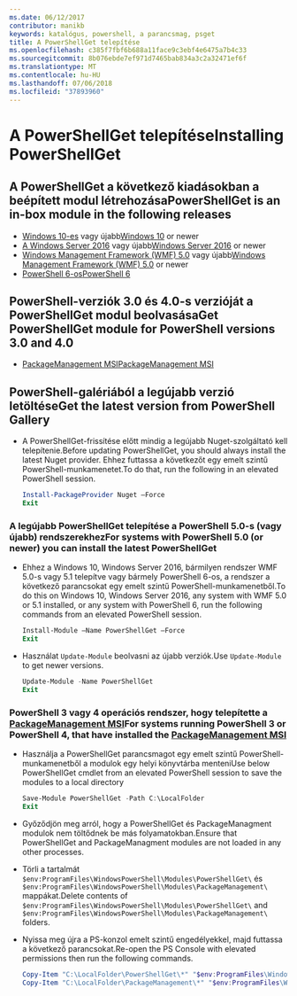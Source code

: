 ```yaml
---
ms.date: 06/12/2017
contributor: manikb
keywords: katalógus, powershell, a parancsmag, psget
title: A PowerShellGet telepítése
ms.openlocfilehash: c385f7fbf6b688a11face9c3ebf4e6475a7b4c33
ms.sourcegitcommit: 8b076ebde7ef971d7465bab834a3c2a32471ef6f
ms.translationtype: MT
ms.contentlocale: hu-HU
ms.lasthandoff: 07/06/2018
ms.locfileid: "37893960"
---
```

# <a name="installing-powershellget"></a><span data-ttu-id="e0648-103">A PowerShellGet telepítése</span><span class="sxs-lookup"><span data-stu-id="e0648-103">Installing PowerShellGet</span></span>

## <a name="powershellget-is-an-in-box-module-in-the-following-releases"></a><span data-ttu-id="e0648-104">A PowerShellGet a következő kiadásokban a beépített modul létrehozása</span><span class="sxs-lookup"><span data-stu-id="e0648-104">PowerShellGet is an in-box module in the following releases</span></span>

- <span data-ttu-id="e0648-105">[Windows 10-es](https://www.microsoft.com/en-us/windows) vagy újabb</span><span class="sxs-lookup"><span data-stu-id="e0648-105">[Windows 10](https://www.microsoft.com/en-us/windows) or newer</span></span>
- <span data-ttu-id="e0648-106">[A Windows Server 2016](/windows-server/windows-server) vagy újabb</span><span class="sxs-lookup"><span data-stu-id="e0648-106">[Windows Server 2016](/windows-server/windows-server) or newer</span></span>
- <span data-ttu-id="e0648-107">[Windows Management Framework (WMF) 5.0](https://www.microsoft.com/en-us/download/details.aspx?id=50395) vagy újabb</span><span class="sxs-lookup"><span data-stu-id="e0648-107">[Windows Management Framework (WMF) 5.0](https://www.microsoft.com/en-us/download/details.aspx?id=50395) or newer</span></span>
- [<span data-ttu-id="e0648-108">PowerShell 6-os</span><span class="sxs-lookup"><span data-stu-id="e0648-108">PowerShell 6</span></span>](https://github.com/PowerShell/PowerShell/releases)

## <a name="get-powershellget-module-for-powershell-versions-30-and-40"></a><span data-ttu-id="e0648-109">PowerShell-verziók 3.0 és 4.0-s verzióját a PowerShellGet modul beolvasása</span><span class="sxs-lookup"><span data-stu-id="e0648-109">Get PowerShellGet module for PowerShell versions 3.0 and 4.0</span></span>

- [<span data-ttu-id="e0648-110">PackageManagement MSI</span><span class="sxs-lookup"><span data-stu-id="e0648-110">PackageManagement MSI</span></span>](https://www.microsoft.com/en-us/download/details.aspx?id=51451)

## <a name="get-the-latest-version-from-powershell-gallery"></a><span data-ttu-id="e0648-111">PowerShell-galériából a legújabb verzió letöltése</span><span class="sxs-lookup"><span data-stu-id="e0648-111">Get the latest version from PowerShell Gallery</span></span>

- <span data-ttu-id="e0648-112">A PowerShellGet-frissítése előtt mindig a legújabb Nuget-szolgáltató kell telepítenie.</span><span class="sxs-lookup"><span data-stu-id="e0648-112">Before updating PowerShellGet, you should always install the latest Nuget provider.</span></span> <span data-ttu-id="e0648-113">Ehhez futtassa a következőt egy emelt szintű PowerShell-munkamenetet.</span><span class="sxs-lookup"><span data-stu-id="e0648-113">To do that, run the following in an elevated PowerShell session.</span></span>

  ```powershell
  Install-PackageProvider Nuget –Force
  Exit
  ```

### <a name="for-systems-with-powershell-50-or-newer-you-can-install-the-latest-powershellget"></a><span data-ttu-id="e0648-114">A legújabb PowerShellGet telepítése a PowerShell 5.0-s (vagy újabb) rendszerekhez</span><span class="sxs-lookup"><span data-stu-id="e0648-114">For systems with PowerShell 5.0 (or newer) you can install the latest PowerShellGet</span></span>

- <span data-ttu-id="e0648-115">Ehhez a Windows 10, Windows Server 2016, bármilyen rendszer WMF 5.0-s vagy 5.1 telepítve vagy bármely PowerShell 6-os, a rendszer a következő parancsokat egy emelt szintű PowerShell-munkamenetből.</span><span class="sxs-lookup"><span data-stu-id="e0648-115">To do this on Windows 10, Windows Server 2016, any system with WMF 5.0 or 5.1 installed, or any system with PowerShell 6, run the following commands from an elevated PowerShell session.</span></span>

  ```powershell
  Install-Module –Name PowerShellGet –Force
  Exit
  ```

- <span data-ttu-id="e0648-116">Használat `Update-Module` beolvasni az újabb verziók.</span><span class="sxs-lookup"><span data-stu-id="e0648-116">Use `Update-Module` to get newer versions.</span></span>

  ```powershell
  Update-Module -Name PowerShellGet
  Exit
  ```

### <a name="for-systems-running-powershell-3-or-powershell-4-that-have-installed-the-packagemanagement-msihttpswwwmicrosoftcomen-usdownloaddetailsaspxid51451"></a><span data-ttu-id="e0648-117">PowerShell 3 vagy 4 operációs rendszer, hogy telepítette a [PackageManagement MSI](https://www.microsoft.com/en-us/download/details.aspx?id=51451)</span><span class="sxs-lookup"><span data-stu-id="e0648-117">For systems running PowerShell 3 or PowerShell 4, that have installed the [PackageManagement MSI](https://www.microsoft.com/en-us/download/details.aspx?id=51451)</span></span>

- <span data-ttu-id="e0648-118">Használja a PowerShellGet parancsmagot egy emelt szintű PowerShell-munkamenetből a modulok egy helyi könyvtárba menteni</span><span class="sxs-lookup"><span data-stu-id="e0648-118">Use below PowerShellGet cmdlet from an elevated PowerShell session to save the modules to a local directory</span></span>

  ```powershell
  Save-Module PowerShellGet -Path C:\LocalFolder
  Exit
  ```

- <span data-ttu-id="e0648-119">Győződjön meg arról, hogy a PowerShellGet és PackageManagment modulok nem töltődnek be más folyamatokban.</span><span class="sxs-lookup"><span data-stu-id="e0648-119">Ensure that PowerShellGet and PackageManagment modules are not loaded in any other processes.</span></span>
- <span data-ttu-id="e0648-120">Törli a tartalmát `$env:ProgramFiles\WindowsPowerShell\Modules\PowerShellGet\` és `$env:ProgramFiles\WindowsPowerShell\Modules\PackageManagement\` mappákat.</span><span class="sxs-lookup"><span data-stu-id="e0648-120">Delete contents of `$env:ProgramFiles\WindowsPowerShell\Modules\PowerShellGet\` and  `$env:ProgramFiles\WindowsPowerShell\Modules\PackageManagement\` folders.</span></span>
- <span data-ttu-id="e0648-121">Nyissa meg újra a PS-konzol emelt szintű engedélyekkel, majd futtassa a következő parancsokat.</span><span class="sxs-lookup"><span data-stu-id="e0648-121">Re-open the PS Console with elevated permissions then run the following commands.</span></span>

  ```powershell
  Copy-Item "C:\LocalFolder\PowerShellGet\*" "$env:ProgramFiles\WindowsPowerShell\Modules\PowerShellGet\" -Recurse -Force
  Copy-Item "C:\LocalFolder\PackageManagement\*" "$env:ProgramFiles\WindowsPowerShell\Modules\PackageManagement\" -Recurse -Force
  ```